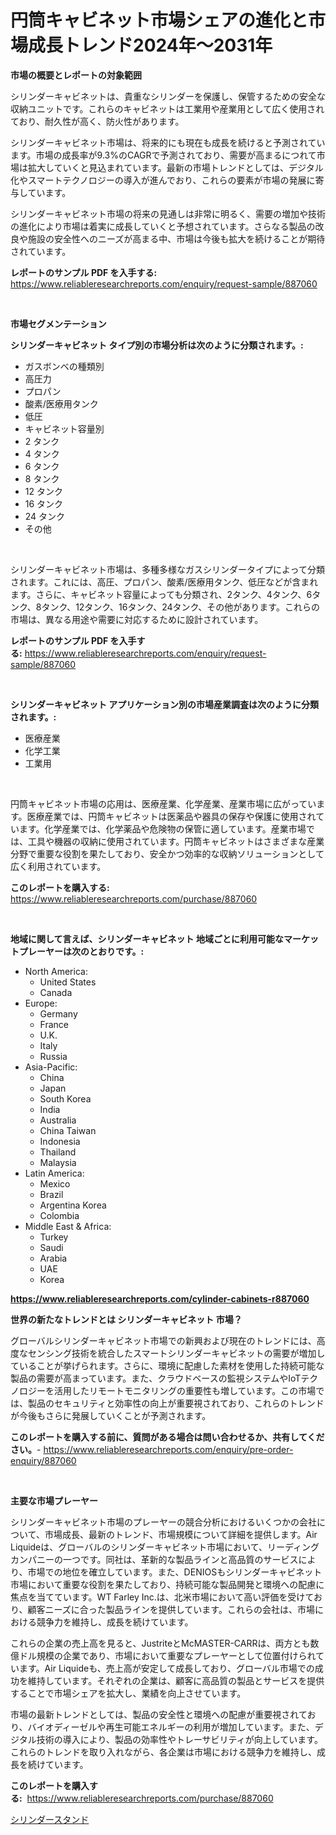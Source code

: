 <p><h1>円筒キャビネット市場シェアの進化と市場成長トレンド2024年〜2031年</h1></p><p><strong>市場の概要とレポートの対象範囲</strong></p>
<p><p>シリンダーキャビネットは、貴重なシリンダーを保護し、保管するための安全な収納ユニットです。これらのキャビネットは工業用や産業用として広く使用されており、耐久性が高く、防火性があります。</p><p>シリンダーキャビネット市場は、将来的にも現在も成長を続けると予測されています。市場の成長率が9.3%のCAGRで予測されており、需要が高まるにつれて市場は拡大していくと見込まれています。最新の市場トレンドとしては、デジタル化やスマートテクノロジーの導入が進んでおり、これらの要素が市場の発展に寄与しています。</p><p>シリンダーキャビネット市場の将来の見通しは非常に明るく、需要の増加や技術の進化により市場は着実に成長していくと予想されています。さらなる製品の改良や施設の安全性へのニーズが高まる中、市場は今後も拡大を続けることが期待されています。</p></p>
<p><strong>レポートのサンプル PDF を入手する:</strong> <a href="https://www.reliableresearchreports.com/enquiry/request-sample/887060">https://www.reliableresearchreports.com/enquiry/request-sample/887060</a></p>
<p>&nbsp;</p>
<p><strong>市場セグメンテーション</strong></p>
<p><strong>シリンダーキャビネット タイプ別の市場分析は次のように分類されます。:</strong></p>
<p><ul><li>ガスボンベの種類別</li><li>高圧力</li><li>プロパン</li><li>酸素/医療用タンク</li><li>低圧</li><li>キャビネット容量別</li><li>2 タンク</li><li>4 タンク</li><li>6 タンク</li><li>8 タンク</li><li>12 タンク</li><li>16 タンク</li><li>24 タンク</li><li>その他</li></ul></p>
<p>&nbsp;</p>
<p><p>シリンダーキャビネット市場は、多種多様なガスシリンダータイプによって分類されます。これには、高圧、プロパン、酸素/医療用タンク、低圧などが含まれます。さらに、キャビネット容量によっても分類され、2タンク、4タンク、6タンク、8タンク、12タンク、16タンク、24タンク、その他があります。これらの市場は、異なる用途や需要に対応するために設計されています。</p></p>
<p><strong>レポートのサンプル PDF を入手する:</strong>&nbsp;<a href="https://www.reliableresearchreports.com/enquiry/request-sample/887060">https://www.reliableresearchreports.com/enquiry/request-sample/887060</a></p>
<p>&nbsp;</p>
<p><strong> シリンダーキャビネット アプリケーション別の市場産業調査は次のように分類されます。:</strong></p>
<p><ul><li>医療産業</li><li>化学工業</li><li>工業用</li></ul></p>
<p>&nbsp;</p>
<p><p>円筒キャビネット市場の応用は、医療産業、化学産業、産業市場に広がっています。医療産業では、円筒キャビネットは医薬品や器具の保存や保護に使用されています。化学産業では、化学薬品や危険物の保管に適しています。産業市場では、工具や機器の収納に使用されています。円筒キャビネットはさまざまな産業分野で重要な役割を果たしており、安全かつ効率的な収納ソリューションとして広く利用されています。</p></p>
<p><strong>このレポートを購入する:</strong>&nbsp; <a href="https://www.reliableresearchreports.com/purchase/887060">https://www.reliableresearchreports.com/purchase/887060</a></p>
<p>&nbsp;</p>
<p><strong>地域に関して言えば、シリンダーキャビネット 地域ごとに利用可能なマーケットプレーヤーは次のとおりです。:</strong></p>
<p><ul>
    <li>
        North America:
        <ul>
            <li>United States</li>
            <li>Canada</li>
        </ul>
    </li>
    <li>
        Europe:
        <ul>
            <li>Germany</li>
            <li>France</li>
            <li>U.K.</li>
            <li>Italy</li>
            <li>Russia</li>
        </ul>
    </li>
    <li>
        Asia-Pacific:
        <ul>
            <li>China</li>
            <li>Japan</li>
            <li>South Korea</li>
            <li>India</li>
            <li>Australia</li>
            <li>China Taiwan</li>
            <li>Indonesia</li>
            <li>Thailand</li>
            <li>Malaysia</li>
        </ul>
    </li>
    <li>
        Latin America:
        <ul>
            <li>Mexico</li>
            <li>Brazil</li>
            <li>Argentina Korea</li>
            <li>Colombia</li>
        </ul>
    </li>
    <li>
        Middle East & Africa:
        <ul>
            <li>Turkey</li>
            <li>Saudi</li>
            <li>Arabia</li>
            <li>UAE</li>
            <li>Korea</li>
        </ul>
    </li>
    </ul></p>
<p><strong><a href="https://www.reliableresearchreports.com/cylinder-cabinets-r887060">https://www.reliableresearchreports.com/cylinder-cabinets-r887060</a></strong>&nbsp;</p>
<p><strong>世界の新たなトレンドとは シリンダーキャビネット 市場？</strong></p>
<p><p>グローバルシリンダーキャビネット市場での新興および現在のトレンドには、高度なセンシング技術を統合したスマートシリンダーキャビネットの需要が増加していることが挙げられます。さらに、環境に配慮した素材を使用した持続可能な製品の需要が高まっています。また、クラウドベースの監視システムやIoTテクノロジーを活用したリモートモニタリングの重要性も増しています。この市場では、製品のセキュリティと効率性の向上が重要視されており、これらのトレンドが今後もさらに発展していくことが予測されます。</p></p>
<p><strong>このレポートを購入する前に、質問がある場合は問い合わせるか、共有してください。</strong>- <a href="https://www.reliableresearchreports.com/enquiry/pre-order-enquiry/887060">https://www.reliableresearchreports.com/enquiry/pre-order-enquiry/887060</a></p>
<p>&nbsp;</p>
<p><strong>主要な市場プレーヤー</strong></p>
<p><p>シリンダーキャビネット市場のプレーヤーの競合分析におけるいくつかの会社について、市場成長、最新のトレンド、市場規模について詳細を提供します。Air Liquideは、グローバルのシリンダーキャビネット市場において、リーディングカンパニーの一つです。同社は、革新的な製品ラインと高品質のサービスにより、市場での地位を確立しています。また、DENIOSもシリンダーキャビネット市場において重要な役割を果たしており、持続可能な製品開発と環境への配慮に焦点を当てています。WT Farley Inc.は、北米市場において高い評価を受けており、顧客ニーズに合った製品ラインを提供しています。これらの会社は、市場における競争力を維持し、成長を続けています。</p><p>これらの企業の売上高を見ると、JustriteとMcMASTER-CARRは、両方とも数億ドル規模の企業であり、市場において重要なプレーヤーとして位置付けられています。Air Liquideも、売上高が安定して成長しており、グローバル市場での成功を維持しています。それぞれの企業は、顧客に高品質の製品とサービスを提供することで市場シェアを拡大し、業績を向上させています。</p><p>市場の最新トレンドとしては、製品の安全性と環境への配慮が重要視されており、バイオディーゼルや再生可能エネルギーの利用が増加しています。また、デジタル技術の導入により、製品の効率性やトレーサビリティが向上しています。これらのトレンドを取り入れながら、各企業は市場における競争力を維持し、成長を続けています。</p></p>
<p><strong>このレポートを購入する:</strong>&nbsp;&nbsp;<a href="https://www.reliableresearchreports.com/purchase/887060">https://www.reliableresearchreports.com/purchase/887060</a></p>
<p><p><a href="https://github.com/nemesis2824/Market-Research-Report-List-1/blob/main/857124419966.md">シリンダースタンド</a></p></p>